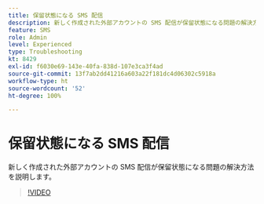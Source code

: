 ```yaml
---
title: 保留状態になる SMS 配信
description: 新しく作成された外部アカウントの SMS 配信が保留状態になる問題の解決方法を説明します。
feature: SMS
role: Admin
level: Experienced
type: Troubleshooting
kt: 8429
exl-id: f6030e69-143e-40fa-838d-107e3ca3f4ad
source-git-commit: 13f7ab2dd41216a603a22f181dc4d06302c5918a
workflow-type: ht
source-wordcount: '52'
ht-degree: 100%

---
```


# 保留状態になる SMS 配信

新しく作成された外部アカウントの SMS 配信が保留状態になる問題の解決方法を説明します。

>[!VIDEO](https://video.tv.adobe.com/v/335986?quality=12&learn=on)
